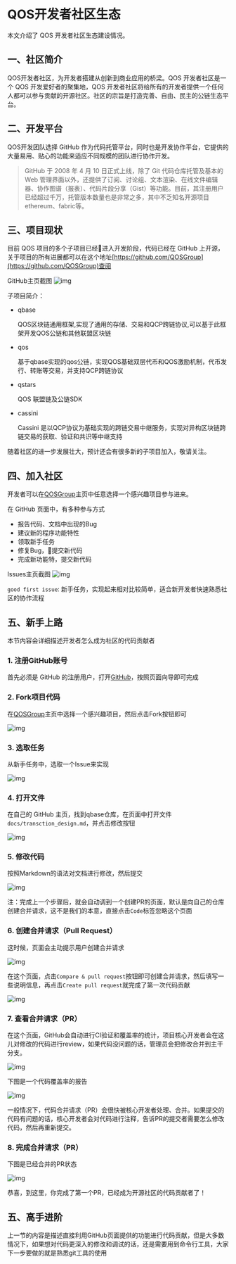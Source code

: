 # QOS开发者社区生态

本文介绍了 QOS 开发者社区生态建设情况。

## 一、社区简介

QOS开发者社区，为开发者搭建从创新到商业应用的桥梁。QOS 开发者社区是一个 QOS 开发爱好者的聚集地，QOS 开发者社区将给所有的开发者提供一个任何人都可以参与贡献的开源社区。社区的宗旨是打造完善、自由、民主的公链生态平台。

## 二、开发平台

QOS开发团队选择 GitHub 作为代码托管平台，同时也是开发协作平台，它提供的大量易用、贴心的功能来适应不同规模的团队进行协作开发。

> GitHub 于 2008 年 4 月 10 日正式上线，除了 Git 代码仓库托管及基本的 Web 管理界面以外，还提供了订阅、讨论组、文本渲染、在线文件编辑器、协作图谱（报表）、代码片段分享（Gist）等功能。目前，其注册用户已经超过千万，托管版本数量也是非常之多，其中不乏知名开源项目ethereum、fabric等。

## 三、项目现状

目前 QOS 项目的多个子项目已经进入开发阶段，代码已经在 GitHub 上开源，关于项目的所有进展都可以在这个地址[https://github.com/QOSGroup](https://github.com/QOSGroup)查阅

GitHub主页截图
![img](https://raw.githubusercontent.com/QOSGroup/static/master/qosgroup-github.png)

子项目简介：

* qbase

  QOS区块链通用框架,实现了通用的存储、交易和QCP跨链协议,可以基于此框架开发QOS公链和其他联盟区块链

* qos

  基于qbase实现的qos公链，实现QOS基础双层代币和QOS激励机制，代币发行、转账等交易，并支持QCP跨链协议

* qstars

  QOS 联盟链及公链SDK

* cassini

  Cassini 是以QCP协议为基础实现的跨链交易中继服务，实现对异构区块链跨链交易的获取、验证和共识等中继支持

随着社区的进一步发展壮大，预计还会有很多新的子项目加入，敬请关注。

## 四、加入社区

开发者可以在[QOSGroup](https://github.com/QOSGroup)主页中任意选择一个感兴趣项目参与进来。

在 GitHub 页面中，有多种参与方式

* 报告代码、文档中出现的Bug
* 建议新的程序功能特性
* 领取新手任务
* 修复Bug，提交新代码
* 完成新功能特，提交新代码

Issues主页截图
![img](https://raw.githubusercontent.com/QOSGroup/static/master/qosgroup-issue.png)

`good first issue`: 新手任务，实现起来相对比较简单，适合新开发者快速熟悉社区的协作流程

## 五、新手上路

本节内容会详细描述开发者怎么成为社区的代码贡献者

### 1. 注册GitHub账号

首先必须是 GitHub 的注册用户，打开[GitHub](https://github.com)，按照页面向导即可完成

### 2. Fork项目代码

在[QOSGroup](https://github.com/QOSGroup)主页中选择一个感兴趣项目，然后点击Fork按钮即可

![img](https://raw.githubusercontent.com/QOSGroup/static/master/qosgroup-qbase.png)

### 3. 选取任务

从新手任务中，选取一个Issue来实现

![img](https://raw.githubusercontent.com/QOSGroup/static/master/qbase-issue.png)

### 4. 打开文件

在自己的 GitHub 主页，找到qbase仓库，在页面中打开文件`docs/transction_design.md`，并点击修改按钮

![img](https://raw.githubusercontent.com/QOSGroup/static/master/qbase-doc-tx.png)

### 5. 修改代码

按照Markdown的语法对文档进行修改，然后提交

![img](https://raw.githubusercontent.com/QOSGroup/static/master/qbse-commit.png)

注：完成上一个步骤后，就会自动调到一个创建PR的页面，默认是向自己的仓库创建合并请求，这不是我们的本意，直接点击`Code`标签忽略这个页面

### 6. 创建合并请求（Pull Request）

这时候，页面会主动提示用户创建合并请求

![img](https://raw.githubusercontent.com/QOSGroup/static/master/qbase-create-pr.png)

在这个页面，点击`Compare & pull request`按钮即可创建合并请求，然后填写一些说明信息，再点击`Create pull request`就完成了第一次代码贡献

![img](https://raw.githubusercontent.com/QOSGroup/static/master/qbase-open-pr.png)

### 7. 查看合并请求（PR）

在这个页面，GitHub会自动进行CI验证和覆盖率的统计，项目核心开发者会在这儿对修改的代码进行review，如果代码没问题的话，管理员会把修改合并到主干分支。

![img](https://raw.githubusercontent.com/QOSGroup/static/master/qbase-ci-pr.png)

下图是一个代码覆盖率的报告

![img](https://raw.githubusercontent.com/QOSGroup/static/master/qbase-cov-pr.png)

一般情况下，代码合并请求（PR）会很快被核心开发者处理、合并。如果提交的代码有问题的话，核心开发者会对代码进行注释，告诉PR的提交者需要怎么修改代码，然后再重新提交。

### 8. 完成合并请求（PR）

下图是已经合并的PR状态

![img](https://raw.githubusercontent.com/QOSGroup/static/master/qbase-merged-pr.png)

恭喜，到这里，你完成了第一个PR，已经成为开源社区的代码贡献者了！

## 五、高手进阶

上一节的内容是描述直接利用GitHub页面提供的功能进行代码贡献，但是大多数情况下，如果想对代码更深入的修改和调试的话，还是需要用到命令行工具，大家下一步要做的就是熟悉git工具的使用
